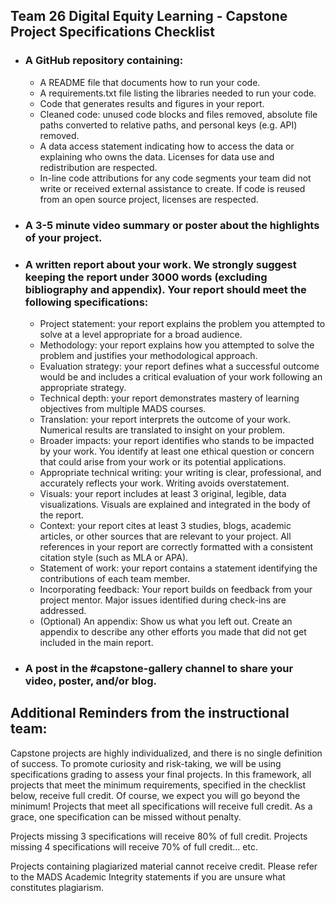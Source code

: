 ## Team 26 Digital Equity Learning - Capstone Project Specifications Checklist

- ### A GitHub repository containing:
  - A README file that documents how to run your code.
  - A requirements.txt file listing the libraries needed to run your code.
  - Code that generates results and figures in your report.
  - Cleaned code: unused code blocks and files removed, absolute file paths converted to relative paths, and personal keys (e.g. API) removed.
  - A data access statement indicating how to access the data or explaining who owns the data. Licenses for data use and redistribution are respected.
  - In-line code attributions for any code segments your team did not write or received external assistance to create. If code is reused from an open source project, licenses are respected.
- ### A 3-5 minute video summary or poster about the highlights of your project.
- ### A written report about your work. We strongly suggest keeping the report under 3000 words (excluding bibliography and appendix). Your report should meet the following specifications:
  - Project statement: your report explains the problem you attempted to solve at a level appropriate for a broad audience.
  - Methodology: your report explains how you attempted to solve the problem and justifies your methodological approach.
  - Evaluation strategy: your report defines what a successful outcome would be and includes a critical evaluation of your work following an appropriate strategy.
  - Technical depth: your report demonstrates mastery of learning objectives from multiple MADS courses.
  - Translation: your report interprets the outcome of your work. Numerical results are translated to insight on your problem.
  - Broader impacts: your report identifies who stands to be impacted by your work. You identify at least one ethical question or concern that could arise from your work or its potential applications.
  - Appropriate technical writing: your writing is clear, professional, and accurately reflects your work. Writing avoids overstatement.
  - Visuals: your report includes at least 3 original, legible, data visualizations. Visuals are explained and integrated in the body of the report.
  - Context: your report cites at least 3 studies, blogs, academic articles, or other sources that are relevant to your project. All references in your report are correctly formatted with a consistent citation style (such as MLA or APA).
  - Statement of work: your report contains a statement identifying the contributions of each team member.
  - Incorporating feedback: Your report builds on feedback from your project mentor. Major issues identified during check-ins are addressed.
  - (Optional) An appendix: Show us what you left out. Create an appendix to describe any other efforts you made that did not get included in the main report.
- ### A post in the #capstone-gallery channel to share your video, poster, and/or blog.


## Additional Reminders from the instructional team:

Capstone projects are highly individualized, and there is no single definition of success. To promote curiosity and risk-taking, we will be using specifications grading to assess your final projects. In this framework, all projects that meet the minimum requirements, specified in the checklist below, receive full credit. Of course, we expect you will go beyond the minimum! 
Projects that meet all specifications will receive full credit. As a grace, one specification can be missed without penalty.


Projects missing 3 specifications will receive 80% of full credit.
Projects missing 4 specifications will receive 70% of full credit… etc.


Projects containing plagiarized material cannot receive credit. Please refer to the MADS Academic Integrity statements if you are unsure what constitutes plagiarism.
